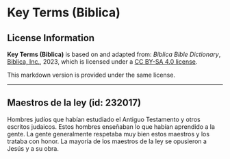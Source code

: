 # Key Terms (Biblica)

## License Information

**Key Terms (Biblica)** is based on and adapted from: _Biblica Bible Dictionary_, [Biblica, Inc.](https://www.biblica.com/), 2023, which is licensed under a [CC BY-SA 4.0 license](https://creativecommons.org/licenses/by-sa/4.0/legalcode.en).

This markdown version is provided under the same license.



--------------------------------

## Maestros de la ley (id: 232017)

Hombres judíos que habían estudiado el Antiguo Testamento y otros escritos judaicos. Estos hombres enseñaban lo que habían aprendido a la gente. La gente generalmente respetaba muy bien estos maestros y los trataba con honor. La mayoría de los maestros de la ley se opusieron a Jesús y a su obra.


